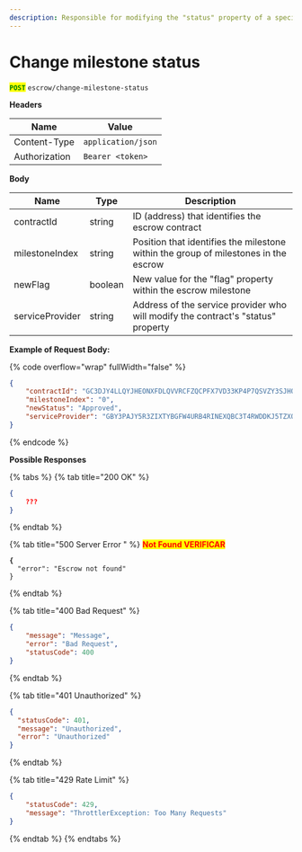 ```yaml
---
description: Responsible for modifying the "status" property of a specific milestone in the escrow.
---
```


# Change milestone status

<mark style="color:green;">**`POST`**</mark> `escrow/change-milestone-status`

**Headers**

| Name         | Value              |
| ------------ | ------------------ |
| Content-Type | `application/json` |
| Authorization  | `Bearer <token>` |

**Body**

| Name            | Type    | Description                                                  |
| --------------- | ------- | ------------------------------------------------------------ |
| contractId      | string  | ID (address) that identifies the escrow contract             |
| milestoneIndex  | string  | Position that identifies the milestone within the group of milestones in the escrow |
| newFlag         | boolean | New value for the "flag" property within the escrow milestone |
| serviceProvider | string  | Address of the service provider who will modify the contract's "status" property |

**Example of Request Body:**

{% code overflow="wrap" fullWidth="false" %}
```json
{
	"contractId": "GC3DJY4LLQYJHEONXFDLQVVRCFZQCPFX7VD33KP4P7QSVZY3SJHQBZGV",
	"milestoneIndex": "0", 
	"newStatus": "Approved",
	"serviceProvider": "GBY3PAJY5R3ZIXTYBGFW4URB4RINEXQBC3T4RWDDKJ5TZXQYZUN6A4TP"
}
```
{% endcode %}


**Possible Responses**

{% tabs %}
{% tab title="200 OK" %}
```json
{
    ???
}
```
{% endtab %}

{% tab title="500 Server Error " %}
<mark style="color:red;">**Not Found VERIFICAR**</mark>

<pre class="language-json"><code class="lang-json"><strong>{
</strong>  "error": "Escrow not found"
}
</code></pre>
{% endtab %}

{% tab title="400 Bad Request" %}
```json
{
    "message": "Message",
    "error": "Bad Request",
    "statusCode": 400
}
```
{% endtab %}


{% tab title="401 Unauthorized" %}
```json
{
  "statusCode": 401,
  "message": "Unauthorized",
  "error": "Unauthorized"
}
```
{% endtab %}


{% tab title="429 Rate Limit" %}
```json
{
    "statusCode": 429,
    "message": "ThrottlerException: Too Many Requests"
}
```
{% endtab %}
{% endtabs %}

